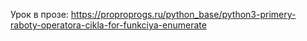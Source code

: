 Урок в прозе: https://proproprogs.ru/python_base/python3-primery-raboty-operatora-cikla-for-funkciya-enumerate